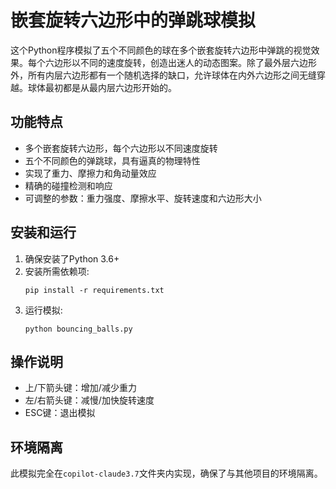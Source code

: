 # 嵌套旋转六边形中的弹跳球模拟

这个Python程序模拟了五个不同颜色的球在多个嵌套旋转六边形中弹跳的视觉效果。每个六边形以不同的速度旋转，创造出迷人的动态图案。除了最外层六边形外，所有内层六边形都有一个随机选择的缺口，允许球体在内外六边形之间无缝穿越。球体最初都是从最内层六边形开始的。

## 功能特点

- 多个嵌套旋转六边形，每个六边形以不同速度旋转
- 五个不同颜色的弹跳球，具有逼真的物理特性
- 实现了重力、摩擦力和角动量效应
- 精确的碰撞检测和响应
- 可调整的参数：重力强度、摩擦水平、旋转速度和六边形大小

## 安装和运行

1. 确保安装了Python 3.6+
2. 安装所需依赖项:
   ```
   pip install -r requirements.txt
   ```
3. 运行模拟:
   ```
   python bouncing_balls.py
   ```

## 操作说明

- 上/下箭头键：增加/减少重力
- 左/右箭头键：减慢/加快旋转速度
- ESC键：退出模拟

## 环境隔离

此模拟完全在`copilot-claude3.7`文件夹内实现，确保了与其他项目的环境隔离。